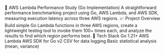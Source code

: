 🚀 AWS Lambda Performance Study (Go Implementation)
A straightforward performance benchmarking project using Go, AWS Lambda, and AWS SDK, measuring execution latency across three AWS regions.
📈 Project Overview
Build simple Go Lambda functions in three AWS regions, create a lightweight testing tool to invoke them 100+ times each, and analyze the results to find which region performs best.
🔧 Tech Stack
Go 1.21+
AWS Lambda
AWS SDK for Go v2
CSV for data logging
Basic statistical analysis (mean, variance)
